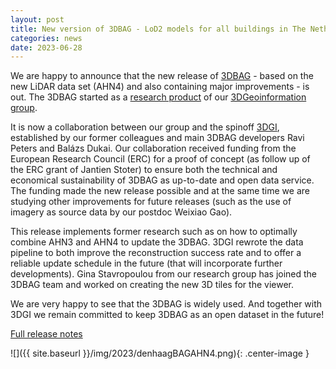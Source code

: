 ```yaml
---
layout: post
title: New version of 3DBAG - LoD2 models for all buildings in The Netherlands - is out!
categories: news
date: 2023-06-28
---
```


We are happy to announce that the new release of [3DBAG](www.3DBAG.nl) -  based on the new LiDAR data set (AHN4) and also containing major improvements - is out. 
The 3DBAG started as a [research product](https://3d.bk.tudelft.nl/projects/3dbag/) of our [3DGeoinformation group](https://3d.bk.tudelft.nl/). 

It is now a collaboration between our group and the spinoff [3DGI](https://3dgi.nl), established by our former colleagues and main 3DBAG developers Ravi Peters and Balázs Dukai. 
Our collaboration received funding from the European Research Council (ERC) for a proof of concept (as follow up of the ERC grant of Jantien Stoter) to ensure both the technical and economical sustainability of 3DBAG as up-to-date and open data service. 
The funding made the new release possible and at the same time we are studying other improvements for future releases (such as the use of imagery as source data by our postdoc Weixiao Gao).

This release implements former research such as on how to optimally combine AHN3 and AHN4 to update the 3DBAG. 3DGI rewrote the data pipeline to both improve the reconstruction success rate and to offer a reliable update schedule in the future (that will incorporate further developments). 
Gina Stavropoulou from our research group has joined the 3DBAG team and worked on creating the new 3D tiles for the viewer.

We are very happy to see that the 3DBAG is widely used. And together with 3DGI we remain committed to keep 3DBAG as an open dataset in the future!

[Full release notes](https://docs.3dbag.nl/en/overview/release_notes/)


![]({{ site.baseurl }}/img/2023/denhaagBAGAHN4.png){: .center-image }
